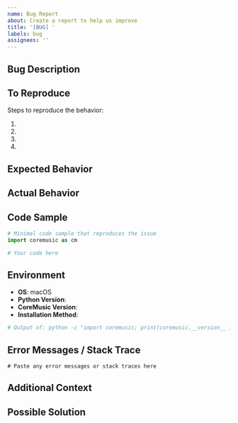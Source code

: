 ```yaml
---
name: Bug Report
about: Create a report to help us improve
title: '[BUG] '
labels: bug
assignees: ''
---
```


## Bug Description

<!-- A clear and concise description of what the bug is -->

## To Reproduce

Steps to reproduce the behavior:

1.
2.
3.
4.

## Expected Behavior

<!-- A clear and concise description of what you expected to happen -->

## Actual Behavior

<!-- What actually happened -->

## Code Sample

```python
# Minimal code sample that reproduces the issue
import coremusic as cm

# Your code here
```

## Environment

- **OS**: macOS <!-- e.g., macOS 14.1 -->
- **Python Version**: <!-- e.g., 3.11.5 -->
- **CoreMusic Version**: <!-- e.g., 0.1.8 -->
- **Installation Method**: <!-- pip, source, etc. -->

```bash
# Output of: python -c "import coremusic; print(coremusic.__version__ if hasattr(coremusic, '__version__') else 'unknown')"

```

## Error Messages / Stack Trace

```
# Paste any error messages or stack traces here
```

## Additional Context

<!-- Add any other context about the problem here -->

## Possible Solution

<!-- If you have suggestions on how to fix the issue -->

